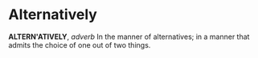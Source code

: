 # Alternatively

**ALTERN'ATIVELY**, _adverb_ In the manner of alternatives; in a manner that admits the choice of one out of two things.